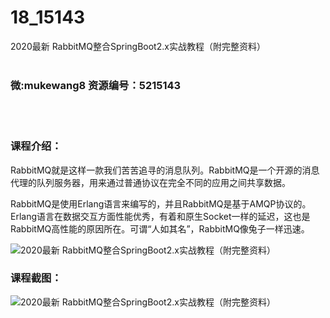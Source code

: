 # 18_15143
2020最新 RabbitMQ整合SpringBoot2.x实战教程（附完整资料）
<br/></br>
<h3>微:mukewang8 资源编号：5215143</h3>
<br/></br>
<h3>课程介绍：</h3>
<p><a title="查看与 RabbitMQ 相关的文章" target="_blank">RabbitMQ</a>就是这样一款我们苦苦追寻的消息队列。RabbitMQ是一个开源的消息代理的队列服务器，用来通过普通协议在完全不同的应用之间共享数据。</p>
<p>RabbitMQ是使用Erlang语言来编写的，并且RabbitMQ是基于AMQP协议的。Erlang语言在数据交互方面性能优秀，有着和原生Socket一样的延迟，这也是RabbitMQ高性能的原因所在。可谓“人如其名”，RabbitMQ像兔子一样迅速。</p>
<p><img src="https://www.ko996.com/wp-content/uploads/img/2020/09/2-2-300x147.png" alt="2020最新 RabbitMQ整合SpringBoot2.x实战教程（附完整资料）"></p>
<div class="info-desc">
<h3>课程截图：</h3>
<p><img src="https://www.ko996.com/wp-content/uploads/img/2020/09/1-2.png" alt="2020最新 RabbitMQ整合SpringBoot2.x实战教程（附完整资料）"></p>
<p>&nbsp;</p>


			
</div>
